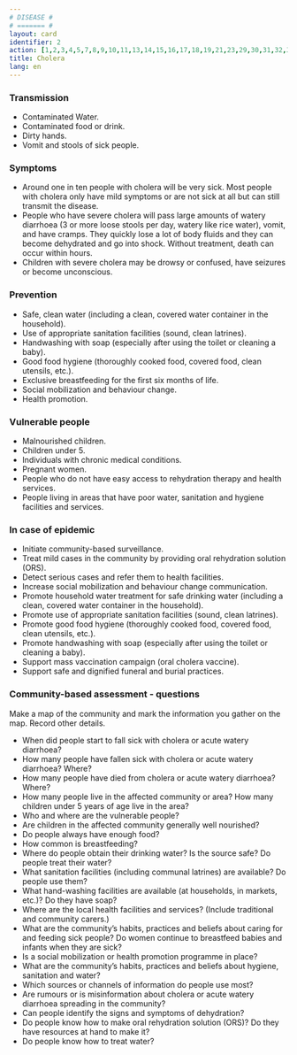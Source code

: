 ```yaml
---
# DISEASE #
# ======= #
layout: card
identifier: 2 
action: [1,2,3,4,5,7,8,9,10,11,13,14,15,16,17,18,19,21,23,29,30,31,32,33,34,39,43]
title: Cholera
lang: en
---
```


### Transmission

- Contaminated Water. 
- Contaminated food or drink. 
- Dirty hands. 
- Vomit and stools of sick people.

### Symptoms

- Around one in ten people with cholera will be very sick. Most people with cholera only have mild symptoms or are not sick at all but can still transmit the disease. 
- People who have severe cholera will pass large amounts of watery diarrhoea (3 or more loose stools per day, watery like rice water), vomit, and have cramps. They quickly lose a lot of body fluids and they can become dehydrated and go into shock. Without treatment, death can occur within hours. 
- Children with severe cholera may be drowsy or confused, have seizures or become unconscious.

### Prevention

- Safe, clean water (including a clean, covered water container in the household). 
- Use of appropriate sanitation facilities (sound, clean latrines). 
- Handwashing with soap (especially after using the toilet or cleaning a baby).
- Good food hygiene (thoroughly cooked food, covered food, clean utensils, etc.). 
- Exclusive breastfeeding for the first six months of life.
- Social mobilization and behaviour change. 
- Health promotion. 

### Vulnerable people

- Malnourished children. 
- Children under 5. 
- Individuals with chronic medical conditions. 
- Pregnant women. 
- People who do not have easy access to rehydration therapy and health services. 
- People living in areas that have poor water, sanitation and hygiene facilities and services. 

### In case of epidemic

- Initiate community-based surveillance. 
- Treat mild cases in the community by providing oral rehydration solution (ORS). 
- Detect serious cases and refer them to health facilities.
- Increase social mobilization and behaviour change communication.
- Promote household water treatment for safe drinking water (including a clean, covered water container in the household).
- Promote use of appropriate sanitation facilities (sound, clean latrines). 
- Promote good food hygiene (thoroughly cooked food, covered food, clean utensils, etc.). 
- Promote handwashing with soap (especially after using the toilet or cleaning a baby).
- Support mass vaccination campaign (oral cholera vaccine). 
- Support safe and dignified funeral and burial practices. 

### Community-based assessment - questions

Make a map of the community and mark the information you gather on the map. Record other details.
- When did people start to fall sick with cholera or acute watery diarrhoea? 
- How many people have fallen sick with cholera or acute watery diarrhoea? Where? 
- How many people have died from cholera or acute watery diarrhoea? Where? 
- How many people live in the affected community or area? How many children under 5 years of age live in the area? 
- Who and where are the vulnerable people? 
- Are children in the affected community generally well nourished? 
- Do people always have enough food? 
- How common is breastfeeding? 
- Where do people obtain their drinking water? Is the source safe? Do people treat their water? 
-	What sanitation facilities (including communal latrines) are available? Do people use them? 
-	What hand-washing facilities are available (at households, in markets, etc.)? Do they have soap?
- Where are the local health facilities and services? (Include traditional and community carers.) 
- What are the community’s habits, practices and beliefs about caring for and feeding sick people? Do women continue to breastfeed babies and infants when they are sick? 
- Is a social mobilization or health promotion programme in place? 
- What are the community’s habits, practices and beliefs about hygiene, sanitation and water?
- Which sources or channels of information do people use most? 
- Are rumours or is misinformation about cholera or acute watery diarrhoea spreading in the community? 
-	Can people identify the signs and symptoms of dehydration?
-	Do people know how to make oral rehydration solution (ORS)? Do they have resources at hand to make it?
-	Do people know how to treat water?
